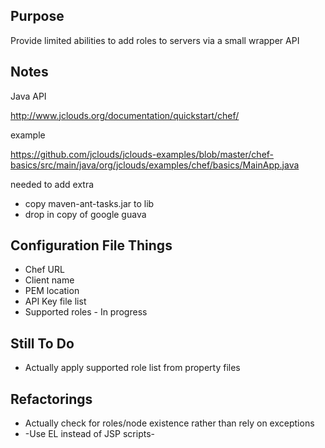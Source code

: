 Purpose
-------

Provide limited abilities to add roles to servers via a small wrapper API

Notes
-----

Java API

http://www.jclouds.org/documentation/quickstart/chef/

example

https://github.com/jclouds/jclouds-examples/blob/master/chef-basics/src/main/java/org/jclouds/examples/chef/basics/MainApp.java

needed to add extra

- copy maven-ant-tasks.jar to lib
- drop in copy of google guava

Configuration File Things
-------------------------

* Chef URL
* Client name
* PEM location
* API Key file list
* Supported roles - In progress

Still To Do
-----------

* Actually apply supported role list from property files

Refactorings
------------

* Actually check for roles/node existence rather than rely on exceptions
* -Use EL instead of JSP scripts-
